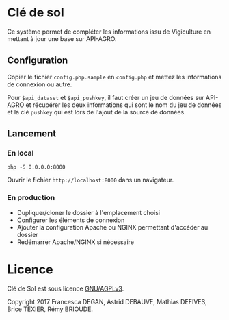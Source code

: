 # Clé de sol

Ce système permet de compléter les informations issu de Vigiculture en mettant à jour une base sur API-AGRO.

## Configuration

Copier le fichier `config.php.sample` en `config.php` et mettez les informations de connexion ou autre.

Pour `$api_dataset` et `$api_pushkey`, il faut créer un jeu de données sur API-AGRO et récupérer les deux informations qui sont le nom du jeu de données et la clé `pushkey` qui est lors de l'ajout de la source de données.

## Lancement

### En local
```
php -S 0.0.0.0:8000
```

Ouvrir le fichier `http://localhost:8000` dans un navigateur.

### En production

* Dupliquer/cloner le dossier à l'emplacement choisi
* Configurer les éléments de connexion
* Ajouter la configuration Apache ou NGINX permettant d'accéder au dossier
* Redémarrer Apache/NGINX si nécessaire

# Licence

Clé de Sol est sous licence [GNU/AGPLv3](http://opensource.org/licenses/AGPL-3.0).

Copyright 2017 Francesca DEGAN, Astrid DEBAUVE, Mathias DEFIVES, Brice TEXIER, Rémy BRIOUDE.
